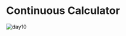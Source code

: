 # Continuous Calculator
![day10](https://github.com/batamladen/100-Days-Of-Python/assets/117394324/9b2a282c-7b3a-47de-a076-471d2cdafbc8)
